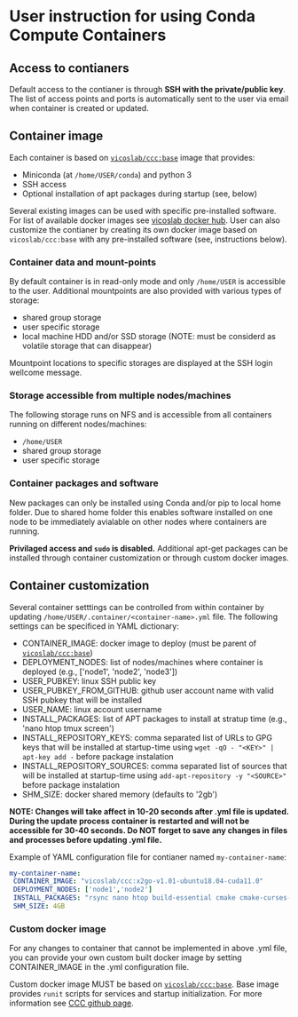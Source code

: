 # User instruction for using Conda Compute Containers

## Access to contianers

Default access to the contianer is through **SSH with the private/public key**. The list of access points and ports is automatically sent to the user via email when container is created or updated. 

## Container image

Each container is based on [`vicoslab/ccc:base`](https://github.com/vicoslab/ccc/blob/master/base/Dockerfile) image that provides:
 * Miniconda (at `/home/USER/conda`) and python 3
 * SSH access
 * Optional installation of apt packages during startup (see, below)

Several existing images can be used with specific pre-installed software. For list of available docker images see [vicoslab docker hub](https://hub.docker.com/repository/docker/vicoslab/ccc/general). User can also customize the contianer by creating its own docker image based on `vicoslab/ccc:base` with any pre-installed software (see, instructions below).

### Container data and mount-points

By default container is in read-only mode and only `/home/USER` is accessible to the user. Additional mountpoints are also provided with various types of storage:
 * shared group storage
 * user specific storage
 * local machine HDD and/or SSD storage (NOTE: must be considerd as volatile storage that can disappear)
 
Mountpoint locations to specific storages are displayed at the SSH login wellcome message.

### Storage accessible from multiple nodes/machines

The following storage runs on NFS and is accessible from all containers running on different nodes/machines:
 * `/home/USER`
 * shared group storage
 * user specific storage

### Container packages and software

New packages can only be installed using Conda and/or pip to local home folder. Due to shared home folder this enables software installed on one node to be immediately avialable on other nodes where containers are running. 

**Privilaged access and `sudo` is disabled.** Additional apt-get packages can be installed through container customization or through custom docker images.

## Container customization

Several container setttings can be controlled from within container by updating `/home/USER/.container/<container-name>.yml` file. The following settings can be specificed in YAML dictionary:
 * CONTAINER_IMAGE: docker image to deploy (must be parent of [`vicoslab/ccc:base`](https://github.com/vicoslab/ccc/blob/master/base/Dockerfile))
 * DEPLOYMENT_NODES: list of nodes/machines where container is deployed (e.g., ['node1', 'node2', 'node3'])
 * USER_PUBKEY: linux SSH public key
 * USER_PUBKEY_FROM_GITHUB: github user account name with valid SSH pubkey that will be installed
 * USER_NAME: linux account username
 * INSTALL_PACKAGES: list of APT packages to install at stratup time (e.g., 'nano htop tmux screen')
 * INSTALL_REPOSITORY_KEYS: comma separated list of URLs to GPG keys that will be installed at startup-time using `wget -qO - "<KEY>" | apt-key add -` before package instalation
 * INSTALL_REPOSITORY_SOURCES: comma separated list of sources that will be installed at startup-time using `add-apt-repository -y "<SOURCE>"` before package instalation
 * SHM_SIZE: docker shared memory (defaults to '2gb')
 
**NOTE: Changes will take affect in 10-20 seconds after .yml file is updated. During the update process container is restarted and will not be accessible for 30-40 seconds. Do NOT forget to save any changes in files and processes before updating .yml file.**
 
 Example of YAML configuration file for contianer named `my-container-name`:
 
 ```yaml 
my-container-name:
  CONTAINER_IMAGE: "vicoslab/ccc:x2go-v1.01-ubuntu18.04-cuda11.0"
  DEPLOYMENT_NODES: ['node1','node2']
  INSTALL_PACKAGES: "rsync nano htop build-essential cmake cmake-curses-gui"
  SHM_SIZE: 4GB
 ```
 

### Custom docker image

For any changes to container that cannot be implemented in above .yml file, you can provide your own custom built docker image by setting CONTAINER_IMAGE in the .yml configuration file. 

Custom docker image MUST be based on [`vicoslab/ccc:base`](https://github.com/vicoslab/ccc/blob/master/base/Dockerfile). Base image provides `runit` scripts for services and startup initialization. For more information see [CCC github page](https://github.com/vicoslab/ccc).
